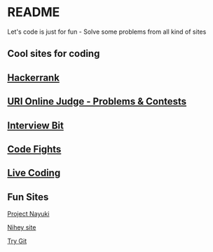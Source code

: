 # README #
Let's code is just for fun - Solve some problems from all kind of sites

## Cool sites for coding

## [Hackerrank](https://www.hackerrank.com/)
 
## [URI Online Judge - Problems & Contests](https://www.urionlinejudge.com.br/)

## [Interview Bit](https://www.interviewbit.com/)

## [Code Fights](https://codefights.com/)

## [Live Coding](https://www.livecoding.tv/)

## Fun Sites
[Project Nayuki](https://www.nayuki.io/)

[Nihey site](https://nihey.org/)

[Try Git](https://try.github.io/)

